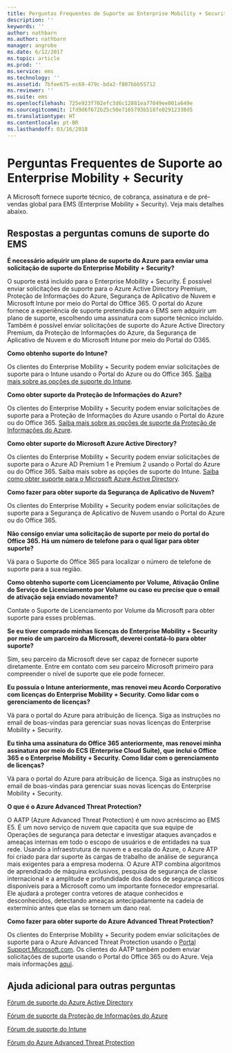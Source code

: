 ```yaml
---
title: Perguntas Frequentes de Suporte ao Enterprise Mobility + Security
description: ''
keywords: ''
author: nathbarn
ms.author: nathbarn
manager: angrobe
ms.date: 6/12/2017
ms.topic: article
ms.prod: ''
ms.service: ems
ms.technology: ''
ms.assetid: 7bfee675-ec69-479c-bda2-f807bbb55712
ms.reviewer: ''
ms.suite: ems
ms.openlocfilehash: 725e923f702efc3d6c12881ea77049ee001a649e
ms.sourcegitcommit: 1fd9d6f672b25c50e7165793b518fe02912338d5
ms.translationtype: HT
ms.contentlocale: pt-BR
ms.lasthandoff: 03/16/2018
---
```

# <a name="enterprise-mobility--security-support-faqs"></a>Perguntas Frequentes de Suporte ao Enterprise Mobility + Security
A Microsoft fornece suporte técnico, de cobrança, assinatura e de pré-vendas global para EMS (Enterprise Mobility + Security).  Veja mais detalhes abaixo.

## <a name="answers-to-common-ems-support-questions"></a>Respostas a perguntas comuns de suporte do EMS

**É necessário adquirir um plano de suporte do Azure para enviar uma solicitação de suporte do Enterprise Mobility + Security?**

O suporte está incluído para o Enterprise Mobility + Security. É possível enviar solicitações de suporte para o Azure Active Directory Premium, Proteção de Informações do Azure, Segurança de Aplicativo de Nuvem e Microsoft Intune por meio do Portal do Office 365. O portal do Azure fornece a experiência de suporte pretendida para o EMS sem adquirir um plano de suporte, escolhendo uma assinatura com suporte técnico incluído. Também é possível enviar solicitações de suporte do Azure Active Directory Premium, da Proteção de Informações do Azure, da Segurança de Aplicativo de Nuvem e do Microsoft Intune por meio do Portal do O365.

**Como obtenho suporte do Intune?**

Os clientes do Enterprise Mobility + Security podem enviar solicitações de suporte para o Intune usando o Portal do Azure ou do Office 365. [Saiba mais sobre as opções de suporte do Intune](https://docs.microsoft.com/intune/get-support).

**Como obter suporte da Proteção de Informações do Azure?**

Os clientes do Enterprise Mobility + Security podem enviar solicitações de suporte para a Proteção de Informações do Azure usando o Portal do Azure ou do Office 365. [Saiba mais sobre as opções de suporte da Proteção de Informações do Azure](https://docs.microsoft.com/information-protection/get-started/information-support#to-contact-microsoft-support).

**Como obter suporte do Microsoft Azure Active Directory?**

Os clientes do Enterprise Mobility + Security podem enviar solicitações de suporte para o Azure AD Premium 1 e Premium 2 usando o Portal do Azure ou do Office 365. Saiba mais sobre as opções de suporte do Intune. [Saiba como obter suporte para o Microsoft Azure Active Directory](https://docs.microsoft.com/azure/active-directory/active-directory-troubleshooting-support-howto).

**Como fazer para obter suporte da Segurança de Aplicativo de Nuvem?**

Os clientes do Enterprise Mobility + Security podem enviar solicitações de suporte para a Segurança de Aplicativo de Nuvem usando o Portal do Azure ou do Office 365. 

**Não consigo enviar uma solicitação de suporte por meio do portal do Office 365. Há um número de telefone para o qual ligar para obter suporte?**

Vá para o Suporte do Office 365 para localizar o número de telefone de suporte para a sua região.

**Como obtenho suporte com Licenciamento por Volume, Ativação Online do Serviço de Licenciamento por Volume ou caso eu precise que o email de ativação seja enviado novamente?**

Contate o Suporte de Licenciamento por Volume da Microsoft para obter suporte para esses problemas.

 **Se eu tiver comprado minhas licenças do Enterprise Mobility + Security por meio de um parceiro da Microsoft, deverei contatá-lo para obter suporte?**

Sim, seu parceiro da Microsoft deve ser capaz de fornecer suporte diretamente. Entre em contato com seu parceiro Microsoft primeiro para compreender o nível de suporte que ele pode fornecer.

**Eu possuía o Intune anteriormente, mas renovei meu Acordo Corporativo com licenças do Enterprise Mobility + Security. Como lidar com o gerenciamento de licenças?**

Vá para o portal do Azure para atribuição de licença. Siga as instruções no email de boas-vindas para gerenciar suas novas licenças do Enterprise Mobility + Security.

**Eu tinha uma assinatura do Office 365 anteriormente, mas renovei minha assinatura por meio do ECS (Enterprise Cloud Suite), que inclui o Office 365 e o Enterprise Mobility + Security. Como lidar com o gerenciamento de licenças?**

Vá para o portal do Azure para atribuição de licença. Siga as instruções no email de boas-vindas para gerenciar suas novas licenças do Enterprise Mobility + Security.

**O que é o Azure Advanced Threat Protection?**

O AATP (Azure Advanced Threat Protection) é um novo acréscimo ao EMS E5. É um novo serviço de nuvem que capacita que sua equipe de Operações de segurança para detectar e investigar ataques avançados e ameaças internas em todo o escopo de usuários e de entidades na sua rede. Usando a infraestrutura de nuvem e a escala do Azure, o Azure ATP foi criado para dar suporte às cargas de trabalho de análise de segurança mais exigentes para a empresa moderna. O Azure ATP combina algoritmos de aprendizado de máquina exclusivos, pesquisa de segurança de classe internacional e a amplitude e profundidade dos dados de segurança críticos disponíveis para a Microsoft como um importante fornecedor empresarial. Ele ajudará a proteger contra vetores de ataque conhecidos e desconhecidos, detectando ameaças antecipadamente na cadeia de extermínio antes que elas se tornem um dano real.

**Como fazer para obter suporte do Azure Advanced Threat Protection?**

Os clientes do Enterprise Mobility + Security podem enviar solicitações de suporte para o Azure Advanced Threat Protection usando o [Portal Support.Microsoft.com](htpps://support.microsoft.com). Os clientes do AATP também podem enviar solicitações de suporte usando o Portal do Office 365 ou do Azure.  Veja mais informações [aqui](https://techcommunity.microsoft.com/t5/Azure-Advanced-Threat-Protection/bd-p/AzureAdvancedThreatProtection).

## <a name="additional-help-for-other-questions"></a>Ajuda adicional para outras perguntas
[Fórum de suporte do Azure Active Directory](https://social.msdn.microsoft.com/forums/home?forum=windowsazuread)

[Fórum de suporte da Proteção de Informações do Azure](http://www.yammer.com/AskIPTeam)

[Fórum de suporte do Intune](https://social.technet.microsoft.com/forums/windows/home?category=microsoftintune)

[Fórum do Azure Advanced Threat Protection](https://techcommunity.microsoft.com/t5/Azure-Advanced-Threat-Protection/bd-p/AzureAdvancedThreatProtection)
